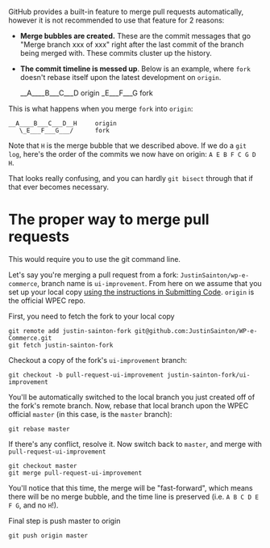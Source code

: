 GitHub provides a built-in feature to merge pull requests automatically, however it is not recommended to use that feature for 2 reasons:

* **Merge bubbles are created.** These are the commit messages that go "Merge branch xxx of xxx" right after the last commit of the branch being merged with. These commits cluster up the history.

* **The commit timeline is messed up**. Below is an example, where `fork` doesn't rebase itself upon the latest development on `origin`.

	__A____B___C___D    origin
	   \_E___F___G      fork

This is what happens when you merge `fork` into `origin`:

	__A____B___C___D__H     origin
	   \_E___F___G___/      fork

Note that `H` is the merge bubble that we described above. If we do a `git log`, here's the order of the commits we now have on origin: `A E B F C G D H`.

That looks really confusing, and you can hardly `git bisect` through that if that ever becomes necessary.

# The proper way to merge pull requests

This would require you to use the git command line.

Let's say you're merging a pull request from a fork: `JustinSainton/wp-e-commerce`, branch name is `ui-improvement`. From here on we assume that you set up your local copy [using the instructions in Submitting Code](wiki/Submitting-Code#wiki-setting-up). `origin` is the official WPEC repo.

First, you need to fetch the fork to your local copy

	git remote add justin-sainton-fork git@github.com:JustinSainton/WP-e-Commerce.git
	git fetch justin-sainton-fork

Checkout a copy of the fork's `ui-improvement` branch:

	git checkout -b pull-request-ui-improvement justin-sainton-fork/ui-improvement

You'll be automatically switched to the local branch you just created off of the fork's remote branch. Now, rebase that local branch upon the WPEC official `master` (in this case, is the `master` branch):

	git rebase master

If there's any conflict, resolve it. Now switch back to `master`, and merge with `pull-request-ui-improvement`

	git checkout master
	git merge pull-request-ui-improvement

You'll notice that this time, the merge will be "fast-forward", which means there will be no merge bubble, and the time line is preserved (i.e. `A B C D E F G`, and no `H`!).

Final step is push master to origin

	git push origin master